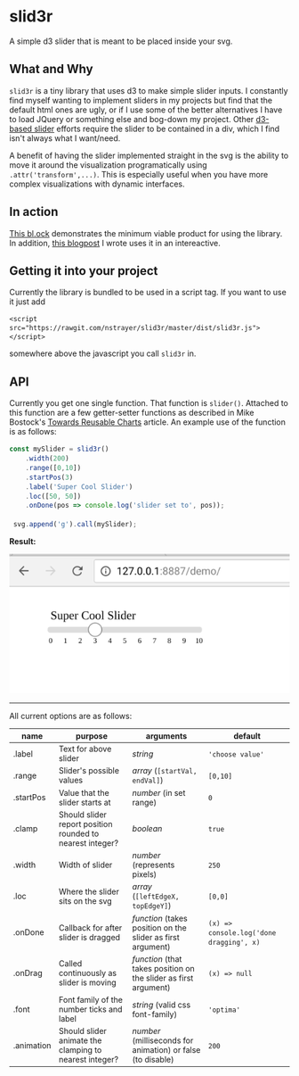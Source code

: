# slid3r
A simple d3 slider that is meant to be placed inside your svg.

## What and Why
`slid3r` is a tiny library that uses d3 to make simple slider inputs. I constantly find myself wanting to implement sliders in
my projects but find that the default html ones are ugly, or if I use some of the better alternatives I have to load JQuery or something
else and bog-down my project. Other [d3-based slider](http://sujeetsr.github.io/d3.slider/) efforts require the slider to be contained in a div, which I find isn't always what I want/need.


A benefit of having the slider implemented straight in the svg is the ability to move it around the visualization programatically using `.attr('transform',...)`.
This is especially useful when you have more complex visualizations with dynamic interfaces.

## In action

[This bl.ock](https://bl.ocks.org/nstrayer/558a63263bd60b3a722c92a2fe338345) demonstrates the minimum viable product for using the library. In addition, [this blogpost](http://livefreeordichotomize.com/2017/08/14/the-exponential-power-series/) I wrote uses it in an intereactive.

## Getting it into your project
Currently the library is bundled to be used in a script tag. If you want to use it just add 
```
<script src="https://rawgit.com/nstrayer/slid3r/master/dist/slid3r.js"></script>
```

somewhere above the javascript you call `slid3r` in. 

## API

Currently you get one single function. That function is `slider()`. Attached to this function are a few getter-setter functions as described in Mike Bostock's [Towards Reusable Charts](https://bost.ocks.org/mike/chart/)
article. An example use of the function is as follows:

```js
const mySlider = slid3r()
    .width(200)
    .range([0,10])
    .startPos(3)
    .label('Super Cool Slider')
    .loc([50, 50])
    .onDone(pos => console.log('slider set to', pos));
  
 svg.append('g').call(mySlider);
```

__Result:__

![](images/simpleDemo.png)

---

All current options are as follows:

| name      | purpose |     arguments | default |
| --------- | ------- | ------------- | --------|
| .label    | Text for above slider | _string_ | `'choose value'` |
| .range    | Slider's possible values  | _array_ (`[startVal, endVal]`)| `[0,10]` |
| .startPos | Value that the slider starts at | _number_ (in set range) | `0` |
| .clamp    | Should slider report position rounded to nearest integer? | _boolean_ | `true` |
| .width    | Width of slider  | _number_ (represents pixels) | `250` |
| .loc      | Where the slider sits on the svg | _array_ (`[leftEdgeX, topEdgeY]`) | `[0,0]` |
| .onDone   | Callback for after slider is dragged | _function_ (takes position on the slider as first argument) | `(x) => console.log('done dragging', x)` |
| .onDrag   | Called continuously as slider is moving| _function_ (that takes position on the slider as first argument) | `(x) => null` |
| .font     | Font family of the number ticks and label | _string_ (valid css font-family) | `'optima'`
| .animation | Should slider animate the clamping to nearest integer? | _number_ (milliseconds for animation) or false (to disable) | `200` |
